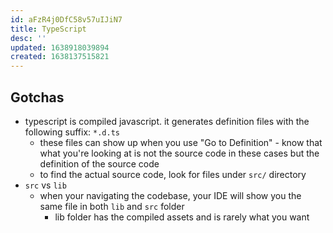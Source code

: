 ```yaml
---
id: aFzR4j0DfC58v57uIJiN7
title: TypeScript
desc: ''
updated: 1638918039894
created: 1638137515821
---
```


## Gotchas
- typescript is compiled javascript. it generates definition files with the following suffix: `*.d.ts`
    - these files can show up when you use "Go to Definition" - know that what you're looking at is not the source code in these cases but the definition of the source code
    - to find the actual source code, look for files under `src/` directory
- `src` vs `lib`
    - when your navigating the codebase, your IDE will show you the same file in both `lib` and `src` folder
        - lib folder has the compiled assets and is rarely what you want
